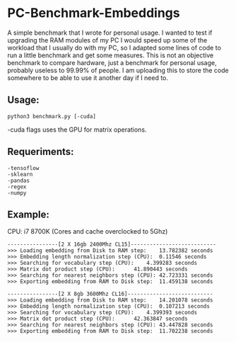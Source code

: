 # PC-Benchmark-Embeddings
A simple benchmark that I wrote for personal usage. I wanted to test if upgrading the RAM modules of my PC I would speed up some of the workload that I usually do with my PC, so I adapted some lines of code to run a little benchmark and get some measures. This is not an objective benchmark to compare hardware, just a benchmark for personal usage, probably useless to 99.99% of people. I am uploading this to store the code somewhere to be able to use it another day if I need to. 

## Usage:
```
python3 benchmark.py [-cuda]

```
-cuda flags uses the GPU for matrix operations. 

## Requeriments:

```
-tensoflow
-sklearn
-pandas
-regex
-numpy
```

## Example:
CPU: i7 8700K (Cores and cache overclocked to 5Ghz)
 
```
----------------[2 X 16gb 2400Mhz CL15]---------------------------
>>> Loading embedding from Disk to RAM step: 	13.782382 seconds
>>> Embedding length normalization step (CPU): 	0.11546 seconds
>>> Searching for vocabulary step (CPU): 	4.399283 seconds
>>> Matrix dot product step (CPU): 		41.890443 seconds
>>> Searching for nearest neighbors step (CPU): 42.723331 seconds
>>> Exporting embedding from RAM to Disk step: 	11.459138 seconds

----------------[2 X 8gb 3600Mhz CL16]---------------------------
>>> Loading embedding from Disk to RAM step: 	14.201078 seconds
>>> Embedding length normalization step (CPU): 	0.107213 seconds
>>> Searching for vocabulary step (CPU): 	4.399393 seconds
>>> Matrix dot product step (CPU): 		42.363847 seconds
>>> Searching for nearest neighbors step (CPU): 43.447828 seconds
>>> Exporting embedding from RAM to Disk step: 	11.702238 seconds

```
